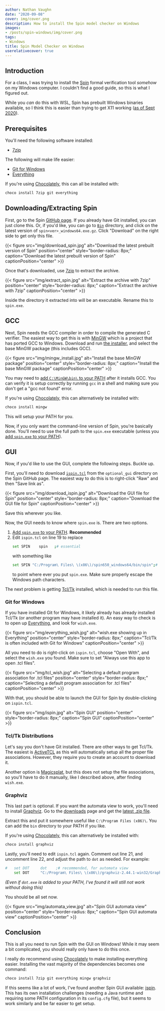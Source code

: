 ```yaml
---
author: Nathan Vaughn
date: "2020-09-08"
cover: img/cover.png
description: How to install the Spin model checker on Windows
images:
- /posts/spin-windows/img/cover.png
tags:
- Windows
title: Spin Model Checker on Windows
userelativecover: true
---
```


## Introduction

For a class, I was trying to install the [Spin](https://spinroot.com/)
formal verification tool *somehow* on my Windows computer. I couldn't find
a good guide, so this is what I figured out.

While you *can* do this with WSL, Spin has prebuilt Windows
binaries available, so I think this is easier than trying to get
X11 working ([as of Sept 2020](https://devblogs.microsoft.com/commandline/whats-new-in-the-windows-subsystem-for-linux-september-2020/#gui-apps)).

## Prerequisites

You'll need the following software installed:

- [7zip](https://www.7-zip.org/)

The following will make life easier:

- [Git for Windows](https://git-scm.com/download/win)
- [Everything](https://www.voidtools.com/)

If you're using [Chocolately](https://chocolatey.org/),
this can all be installed with:

```powershell
choco install 7zip git everything
```

## Downloading/Extracting Spin

First, go to the Spin [GitHub page](https://github.com/nimble-code/Spin). If you
already have Git installed, you can just clone this. Or, if you'd like,
you can go to [`Bin`](https://github.com/nimble-code/Spin/tree/master/Bin) directory,
and click on the latest version of
`spin<ver>_windows64.exe.gz`. Click "Download" on the right side to get
only this file.

{{< figure src="img/download_spin.jpg" alt="Download the latest prebuilt version of Spin" position="center" style="border-radius: 8px;" caption="Download the latest prebuilt version of Spin" captionPosition="center" >}}

Once that's downloaded, use [7zip](https://www.7-zip.org/) to extract the archive.

{{< figure src="img/extract_spin.jpg" alt="Extract the archive with 7zip" position="center" style="border-radius: 8px;" caption="Extract the archive with 7zip" captionPosition="center" >}}

Inside the directory it extracted into will be an executable. Rename this to `spin.exe`.

## GCC

Next, Spin needs the GCC compiler in order to compile the generated C verifier.
The easiest way to get this is with [MinGW](http://www.mingw.org/)
which is a project that has ported GCC to Windows.
Download and run [the installer](https://osdn.net/projects/mingw/releases/),
and select the base MinGW package (this includes GCC).

{{< figure src="img/mingw_install.jpg" alt="Install the base MinGW package" position="center" style="border-radius: 8px;" caption="Install the base MinGW package" captionPosition="center" >}}

You may need to [add `C:\MinGW\bin\` to your PATH](https://www.howtogeek.com/118594/how-to-edit-your-system-path-for-easy-command-line-access/) after it installs GCC.
You can verify it is setup correctly by running `gcc` in a shell and making sure
you don't get a "gcc not found" error.

If you're using [Chocolately](https://chocolatey.org/),
this can alternatively be installed with:

```powershell
choco install mingw
```

This will setup your PATH for you.

Now, if you only want the command-line version of Spin, you're basically done.
You'll need to use the full path to the `spin.exe` executable (unless you
[add `spin.exe` to your PATH](https://www.howtogeek.com/118594/how-to-edit-your-system-path-for-easy-command-line-access/)).

## GUI

Now, if you'd like to use the GUI, complete the following steps. Buckle up.

First, you'll need to download
[`ispin.tcl`](https://github.com/nimble-code/Spin/blob/master/optional_gui/ispin.tcl)
from the `optional_gui` directory on the Spin GitHub page. The easiest way to do
this is to right-click "Raw" and then "Save link as".

{{< figure src="img/download_ispin.jpg" alt="Download the GUI file for Spin" position="center" style="border-radius: 8px;" caption="Download the GUI file for Spin" captionPosition="center" >}}

Save this wherever you like.

Now, the GUI needs to know where `spin.exe` is. There are two options.

1. [Add `spin.exe` to your PATH](https://www.howtogeek.com/118594/how-to-edit-your-system-path-for-easy-command-line-access/). **Recommended**
2. Edit `ispin.tcl` on line 19 to replace
   ```bash
   set SPIN    spin   ;# essential
   ```
   with something like
   ```bash
   set SPIN	"C:/Program\ Files\ \(x86\)/spin650_windows64/bin/spin";# essential
   ```
   to point where ever you put `spin.exe`. Make sure properly escape the Windows path characters.

The next problem is getting [Tcl/Tk](https://www.tcl.tk/) installed,
which is needed to run this file.

### Git for Windows

If you have installed Git for Windows, it likely already has already installed Tcl/Tk 
(or another program may have installed it).
An easy way to check is to open up [Everything](https://www.voidtools.com/),
and look for `wish.exe`.

{{< figure src="img/everything_wish.jpg" alt="wish.exe showing up in Everything" position="center" style="border-radius: 8px;" caption="Tcl/Tk is often included with Git for Windows" captionPosition="center" >}}

All you need to do is right-click on `ispin.tcl`, choose "Open With",
and select the `wish.exe` you found. Make sure to set
"Always use this app to open .tcl files".

{{< figure src="img/tcl_wish.jpg" alt="Selecting a default program association for .tcl files" position="center" style="border-radius: 8px;" caption="Selecting a default program association for .tcl files" captionPosition="center" >}}

With that, you should be able to launch the GUI for Spin
by double-clicking on `ispin.tcl`.

{{< figure src="img/ispin.jpg" alt="Spin GUI" position="center" style="border-radius: 8px;" caption="Spin GUI" captionPosition="center" >}}

### Tcl/Tk Distributions

Let's say you don't have Git installed. There are other ways to get Tcl/Tk.
The easiest is [ActiveTCL](https://www.activestate.com/products/tcl/downloads/) as
this will automatically setup all the proper file associations. However, they require
you to create an account to download it.

Another option is
[Magicsplat](https://www.magicsplat.com/tcl-installer/index.html#downloads),
but this does not setup the file associations, so you'll have to do it manually, like
I described above, after finding `wish.exe`.

### Graphviz

This last part is optional. If you want the automata view to work, you'll need
to install [Graphviz](https://graphviz.org/). Go to the
[downloads](https://graphviz.org/download/) page and get the
[latest .zip file](https://www2.graphviz.org/Packages/stable/windows/10/msbuild/Release/Win32/).

Extract this and put it somewhere useful like `C:\Program Files (x86)\`.
You can add the `bin` directory to your PATH if you like.

If you're using [Chocolately](https://chocolatey.org/),
this can alternatively be installed with:

```powershell
choco install graphviz
```

Lastly, you'll need to edit `ispin.tcl` again. Comment out line 21, and uncomment
line 22, and adjust the path to `dot` as needed. For example:

```bash
#	set DOT     dot    ;# recommended, for automata view
	set DOT		"C:/Program\ Files\ \(x86\)/graphviz-2.44.1-win32/Graphviz/bin/dot";
```

*(Even if `dot.exe` is added to your PATH, I've found it will still not work without doing this)*

You should be all set now.

{{< figure src="img/automata_view.jpg" alt="Spin GUI automata view" position="center" style="border-radius: 8px;" caption="Spin GUI automata view" captionPosition="center" >}}

## Conclusion

This is all you need to run Spin with the GUI on Windows! While it may
seem a bit complicated, you should really only have to do this once.

I really do recommend using [Chocolately](https://chocolatey.org/) to make
installing everything easier. Installing the vast majority of the dependencies
becomes one command:

```powershell
choco install 7zip git everything mingw graphviz
```

If this seems like a lot of work, I've found another Spin GUI
available: [jspin](https://github.com/motib/jspin).
This has its own installation challenges (needing a Java runtime and requiring
some PATH configuration in its `config.cfg` file), but it seems
to work similarly and be far easier to get setup.